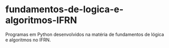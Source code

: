 # fundamentos-de-logica-e-algoritmos-IFRN
Programas em Python desenvolvidos na matéria de fundamentos de lógica e algoritmos no IFRN.
